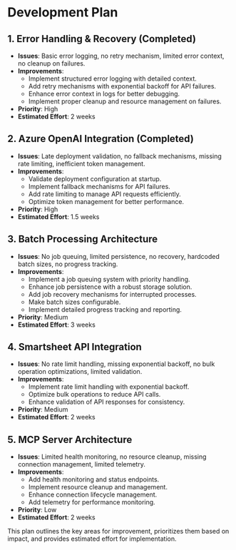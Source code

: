 # Development Plan

## 1. Error Handling & Recovery (Completed)

- **Issues**: Basic error logging, no retry mechanism, limited error context, no cleanup on failures.
- **Improvements**:
  - Implement structured error logging with detailed context.
  - Add retry mechanisms with exponential backoff for API failures.
  - Enhance error context in logs for better debugging.
  - Implement proper cleanup and resource management on failures.
- **Priority**: High
- **Estimated Effort**: 2 weeks

## 2. Azure OpenAI Integration (Completed)

- **Issues**: Late deployment validation, no fallback mechanisms, missing rate limiting, inefficient token management.
- **Improvements**:
  - Validate deployment configuration at startup.
  - Implement fallback mechanisms for API failures.
  - Add rate limiting to manage API requests efficiently.
  - Optimize token management for better performance.
- **Priority**: High
- **Estimated Effort**: 1.5 weeks

## 3. Batch Processing Architecture

- **Issues**: No job queuing, limited persistence, no recovery, hardcoded batch sizes, no progress tracking.
- **Improvements**:
  - Implement a job queuing system with priority handling.
  - Enhance job persistence with a robust storage solution.
  - Add job recovery mechanisms for interrupted processes.
  - Make batch sizes configurable.
  - Implement detailed progress tracking and reporting.
- **Priority**: Medium
- **Estimated Effort**: 3 weeks

## 4. Smartsheet API Integration

- **Issues**: No rate limit handling, missing exponential backoff, no bulk operation optimizations, limited validation.
- **Improvements**:
  - Implement rate limit handling with exponential backoff.
  - Optimize bulk operations to reduce API calls.
  - Enhance validation of API responses for consistency.
- **Priority**: Medium
- **Estimated Effort**: 2 weeks

## 5. MCP Server Architecture

- **Issues**: Limited health monitoring, no resource cleanup, missing connection management, limited telemetry.
- **Improvements**:
  - Add health monitoring and status endpoints.
  - Implement resource cleanup and management.
  - Enhance connection lifecycle management.
  - Add telemetry for performance monitoring.
- **Priority**: Low
- **Estimated Effort**: 2 weeks

This plan outlines the key areas for improvement, prioritizes them based on impact, and provides estimated effort for implementation.
